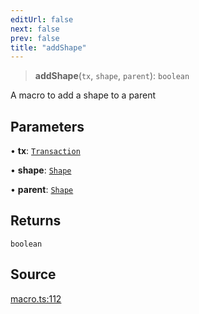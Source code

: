 ```yaml
---
editUrl: false
next: false
prev: false
title: "addShape"
---
```


> **addShape**(`tx`, `shape`, `parent`): `boolean`

A macro to add a shape to a parent

## Parameters

• **tx**: [`Transaction`](/api-core/classes/transaction/)

• **shape**: [`Shape`](/api-core/classes/shape/)

• **parent**: [`Shape`](/api-core/classes/shape/)

## Returns

`boolean`

## Source

[macro.ts:112](https://github.com/dgmjs/dgmjs/blob/main/packages/core/src/macro.ts#L112)
